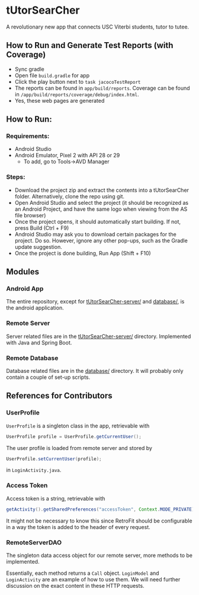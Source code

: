 # tUtorSearCher
A revolutionary new app that connects USC Viterbi students, tutor to tutee.

## How to Run and Generate Test Reports (with Coverage)
- Sync gradle
- Open file `build.gradle` for app
- Click the play button next to `task jacocoTestReport`
- The reports can be found in `app/build/reports`. Coverage can be found in `/app/build/reports/coverage/debug/index.html`.
- Yes, these web pages are generated

## How to Run:

### Requirements:
- Android Studio 
- Android Emulator, Pixel 2 with API 28 or 29
    - To add, go to Tools->AVD Manager 

### Steps:
  - Download the project zip and extract the contents into a tUtorSearCher folder. Alternatively, clone the repo using git.
  - Open Android Studio and select the project (it should be recognized as an Android Project, and have the same logo when viewing from     the AS file browser)
  - Once the project opens, it should automatically start building. If not, press Build (Ctrl + F9)
  - Android Studio may ask you to download certain packages for the project. Do so. However, ignore any other pop-ups, such as the        Gradle update suggestion.
  - Once the project is done building, Run App (Shift + F10)

## Modules
### Android App
The entire repository, except for [tUtorSearCher-server/](tUtorSearCher-server/) and [database/](database/), is the android application.
### Remote Server
Server related files are in the [tUtorSearCher-server/](tUtorSearCher-server/) directory. Implemented with Java and Spring Boot.
### Remote Database
Database related files are in the [database/](database/) directory. It will probably only contain a couple of set-up scripts.

## References for Contributors
### UserProfile
`UserProfile` is a singleton class in the app, retrievable with
```java
UserProfile profile = UserProfile.getCurrentUser();

```
The user profile is loaded from remote server and stored by
```java
UserProfile.setCurrentUser(profile);
```
in `LoginActivity.java`.

### Access Token
Access token is a string, retrievable with
```java
getActivity().getSharedPreferences("accessToken", Context.MODE_PRIVATE);
```
It might not be necessary to know this since RetroFit should be configurable in a way the token is added to the header of every request.

### RemoteServerDAO
The singleton data access object for our remote server, more methods to be implemented.

Essentially, each method returns a `Call` object. `LoginModel` and `LoginActivity` are an example of how to use them. We will need further discussion on the exact content in these HTTP requests.
